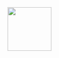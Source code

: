 <div id=header align="center">
  <img src="https://br.pinterest.com/pin/863987509773612024/" width="100">
  </div>
<!---
rafaelleduarte1993/rafaelleduarte1993 is a ✨ special ✨ repository because its `README.md` (this file) appears on your GitHub profile.
You can click the Preview link to take a look at your changes.
--->
